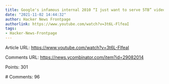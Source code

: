 ```yaml
---
title: Google's infamous internal 2010 “I just want to serve 5TB” video now public
date: "2021-11-02 14:44:32"
author: Hacker News Frontpage
authorlink: https://www.youtube.com/watch?v=3t6L-FlfeaI
tags:
- Hacker-News-Frontpage
---
```


<p>Article URL: <a href="https://www.youtube.com/watch?v=3t6L-FlfeaI">https://www.youtube.com/watch?v=3t6L-FlfeaI</a></p>
<p>Comments URL: <a href="https://news.ycombinator.com/item?id=29082014">https://news.ycombinator.com/item?id=29082014</a></p>
<p>Points: 301</p>
<p># Comments: 96</p>
